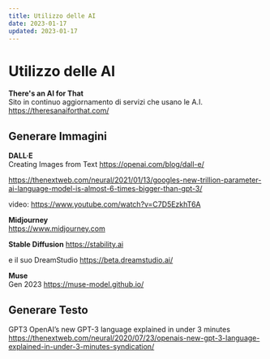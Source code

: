 ```yaml
---
title: Utilizzo delle AI
date: 2023-01-17
updated: 2023-01-17
---
```

# Utilizzo delle AI

**There's an AI for That**  
Sito in continuo aggiornamento di servizi che usano le A.I.
<https://theresanaiforthat.com/>

## Generare Immagini

**DALL·E**  
Creating Images from Text
<https://openai.com/blog/dall-e/>

<https://thenextweb.com/neural/2021/01/13/googles-new-trillion-parameter-ai-language-model-is-almost-6-times-bigger-than-gpt-3/>

video: <https://www.youtube.com/watch?v=C7D5EzkhT6A>

**Midjourney**  
<https://www.midjourney.com>

**Stable Diffusion**
<https://stability.ai>

e il suo DreamStudio
<https://beta.dreamstudio.ai/>

**Muse**  
Gen 2023
<https://muse-model.github.io/>

## Generare Testo
GPT3
OpenAI’s new GPT-3 language explained in under 3 minutes
<https://thenextweb.com/neural/2020/07/23/openais-new-gpt-3-language-explained-in-under-3-minutes-syndication/>
